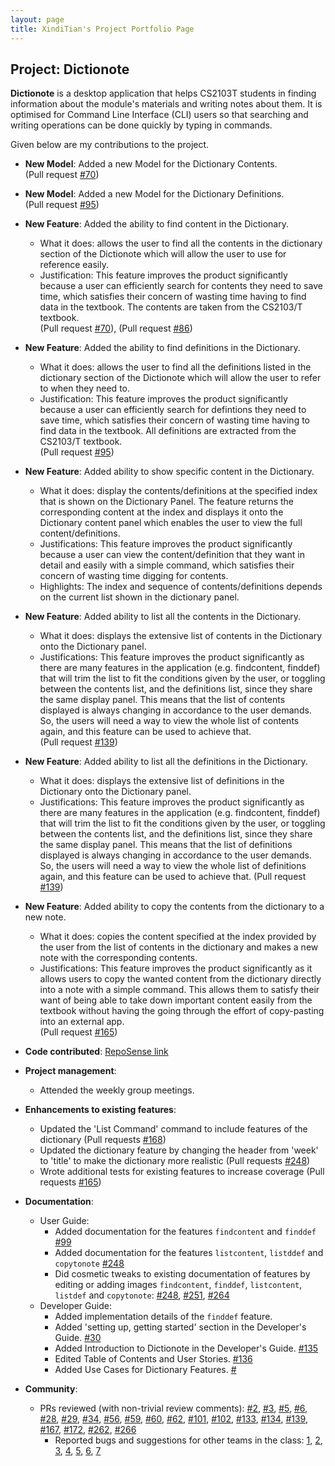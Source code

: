 ```yaml
---
layout: page
title: XindiTian's Project Portfolio Page
---
```


## Project: Dictionote

**Dictionote** is a desktop application that helps CS2103T students in finding information about the module's materials and writing notes about them. It is optimised for Command Line Interface (CLI) users so that searching and writing operations can be done quickly by typing in commands.

Given below are my contributions to the project.

* **New Model**: Added a new Model for the Dictionary Contents.   
  (Pull request [\#70](https://github.com/AY2021S2-CS2103T-W13-1/tp/pull/70))

* **New Model**: Added a new Model for the Dictionary Definitions.   
  (Pull request [\#95](https://github.com/AY2021S2-CS2103T-W13-1/tp/pull/95))

* **New Feature**: Added the ability to find content in the Dictionary.
    * What it does: allows the user to find all the contents in the dictionary section of the Dictionote which will allow the user to use for reference easily.
    * Justification: This feature improves the product significantly because a user can efficiently search for contents they need to save time, which satisfies their concern of wasting time having to find data in the textbook. The contents are taken from the CS2103/T textbook.  
      (Pull request [\#70](https://github.com/AY2021S2-CS2103T-W13-1/tp/pull/70)), (Pull request [\#86](https://github.com/AY2021S2-CS2103T-W13-1/tp/pull/86))

* **New Feature**: Added the ability to find definitions in the Dictionary.
  * What it does: allows the user to find all the definitions listed in the dictionary section of the Dictionote which will allow the user to refer to when they need to.
  * Justification: This feature improves the product significantly because a user can efficiently search for defintions they need to save time, which satisfies their concern of wasting time having to find data in the textbook. All definitions are extracted from the CS2103/T textbook.  
    (Pull request [\#95](https://github.com/AY2021S2-CS2103T-W13-1/tp/pull/95))
  
* **New Feature**: Added ability to show specific content in the Dictionary.
  * What it does: display the contents/definitions at the specified index that is shown on the Dictionary Panel. The feature returns the corresponding content at the index and displays it onto the Dictionary content panel which enables the user to view the full content/definitions.
  * Justifications: This feature improves the product significantly because a user can view the content/definition that they want in detail and easily with a simple command, which satisfies their concern of wasting time digging for contents.
  * Highlights: The index and sequence of contents/definitions depends on the current list shown in the dictionary panel.

* **New Feature**: Added ability to list all the contents in the Dictionary.
  * What it does: displays the extensive list of contents in the Dictionary onto the Dictionary panel.
  * Justifications: This feature improves the product significantly as there are many features in the application (e.g. findcontent, finddef) that will trim the list to fit the conditions given by the user,  or toggling between the contents list, and the definitions list, since they share the same display panel. This means that the list of contents displayed is always changing in accordance to the user demands. So, the users will need a way to view the whole list of contents again, and this feature can be used to achieve that.  
    (Pull request [\#139](https://github.com/AY2021S2-CS2103T-W13-1/tp/pull/139))

* **New Feature**: Added ability to list all the definitions in the Dictionary.
  * What it does: displays the extensive list of definitions in the Dictionary onto the Dictionary panel.
  * Justifications: This feature improves the product significantly as there are many features in the application (e.g. findcontent, finddef) that will trim the list to fit the conditions given by the user, or toggling between the contents list, and the definitions list, since they share the same display panel. This means that the list of definitions displayed is always changing in accordance to the user demands. So, the users will need a way to view the whole list of definitions again, and this feature can be used to achieve that.
    (Pull request [\#139](https://github.com/AY2021S2-CS2103T-W13-1/tp/pull/139))

* **New Feature**: Added ability to copy the contents from the dictionary to a new note.
  * What it does: copies the content specified at the index provided by the user from the list of contents in the dictionary and makes a new note with the corresponding contents.  
  * Justifications: This feature improves the product significantly as it allows users to copy the wanted content from the dictionary directly into a note with a simple command. This allows them to satisfy their want of being able to take down important content easily from the textbook without having the going through the effort of copy-pasting into an external app.  
    (Pull request [\#165](https://github.com/AY2021S2-CS2103T-W13-1/tp/pull/165))

* **Code contributed**: [RepoSense link](https://nus-cs2103-ay2021s2.github.io/tp-dashboard/?search=&sort=totalCommits%20dsc&sortWithin=title&timeframe=commit&mergegroup=&groupSelect=groupByRepos&breakdown=true&checkedFileTypes=docs~functional-code~test-code~other&since=2021-02-19&tabOpen=true&tabType=authorship&tabAuthor=XindiTian&tabRepo=AY2021S2-CS2103T-W13-1%2Ftp%5Bmaster%5D&authorshipIsMergeGroup=false&authorshipFileTypes=docs~functional-code~test-code~other&authorshipIsBinaryFileTypeChecked=false)

* **Project management**:
    * Attended the weekly group meetings.

* **Enhancements to existing features**:
    * Updated the 'List Command' command to include features of the dictionary (Pull requests [\#168](https://github.com/AY2021S2-CS2103T-W13-1/tp/pull/168))
    * Updated the dictionary feature by changing the header from 'week' to 'title' to make the dictionary more realistic (Pull requests [\#248](https://github.com/AY2021S2-CS2103T-W13-1/tp/pull/248))
    * Wrote additional tests for existing features to increase coverage (Pull requests [\#165](https://github.com/AY2021S2-CS2103T-W13-1/tp/pull/165))

* **Documentation**:
    * User Guide:
        * Added documentation for the features `findcontent` and `finddef` [\#99](https://github.com/AY2021S2-CS2103T-W13-1/tp/pull/99)
        * Added documentation for the features `listcontent`, `listddef` and `copytonote` [\#248](https://github.com/AY2021S2-CS2103T-W13-1/tp/pull/248)
        * Did cosmetic tweaks to existing documentation of features by editing or adding images `findcontent`, `finddef`, `listcontent`, `listdef` and `copytonote`: [\#248](https://github.com/AY2021S2-CS2103T-W13-1/tp/pull/248), [\#251](https://github.com/AY2021S2-CS2103T-W13-1/tp/pull/251), [\#264](https://github.com/AY2021S2-CS2103T-W13-1/tp/pull/264)
    * Developer Guide:
        * Added implementation details of the `finddef` feature.
        * Added 'setting up, getting started' section in the Developer's Guide. [\#30](https://github.com/AY2021S2-CS2103T-W13-1/tp/pull/30)
        * Added Introduction to Dictionote in the Developer's Guide. [\#135](https://github.com/AY2021S2-CS2103T-W13-1/tp/pull/135)  
        * Edited Table of Contents and User Stories. [\#136](https://github.com/AY2021S2-CS2103T-W13-1/tp/pull/136)
        * Added Use Cases for Dictionary Features. [\#](https://github.com/AY2021S2-CS2103T-W13-1/tp/pull/)

* **Community**:
    * PRs reviewed (with non-trivial review comments): [\#2](https://github.com/AY2021S2-CS2103T-W13-1/tp/pull/2), [\#3](https://github.com/AY2021S2-CS2103T-W13-1/tp/pull/3), [\#5](https://github.com/AY2021S2-CS2103T-W13-1/tp/pull/5),
      [\#6](https://github.com/AY2021S2-CS2103T-W13-1/tp/pull/6), [\#28](https://github.com/AY2021S2-CS2103T-W13-1/tp/pull/28), [\#29](https://github.com/AY2021S2-CS2103T-W13-1/tp/pull/29), [\#34](https://github.com/AY2021S2-CS2103T-W13-1/tp/pull/34),
      [\#56](https://github.com/AY2021S2-CS2103T-W13-1/tp/pull/56), [\#59](https://github.com/AY2021S2-CS2103T-W13-1/tp/pull/59), [\#60](https://github.com/AY2021S2-CS2103T-W13-1/tp/pull/60), [\#62](https://github.com/AY2021S2-CS2103T-W13-1/tp/pull/62),
      [\#101](https://github.com/AY2021S2-CS2103T-W13-1/tp/pull/101), [\#102](https://github.com/AY2021S2-CS2103T-W13-1/tp/pull/102), [\#133](https://github.com/AY2021S2-CS2103T-W13-1/tp/pull/133), [\#134](https://github.com/AY2021S2-CS2103T-W13-1/tp/pull/134),
      [\#139](https://github.com/AY2021S2-CS2103T-W13-1/tp/pull/139), [\#167](https://github.com/AY2021S2-CS2103T-W13-1/tp/pull/167), [\#172](https://github.com/AY2021S2-CS2103T-W13-1/tp/pull/173), [\#262](https://github.com/AY2021S2-CS2103T-W13-1/tp/pull/262), [\#266](https://github.com/AY2021S2-CS2103T-W13-1/tp/pull/266)
      * Reported bugs and suggestions for other teams in the class: [1](https://github.com/AY2021S2-CS2103T-T11-3/tp/issues/178), [2](https://github.com/AY2021S2-CS2103T-T11-3/tp/issues/179), [3](https://github.com/AY2021S2-CS2103T-T11-3/tp/issues/180),
        [4](https://github.com/AY2021S2-CS2103T-T11-3/tp/issues/181), [5](https://github.com/AY2021S2-CS2103T-T11-3/tp/issues/183), [6](https://github.com/AY2021S2-CS2103T-T11-3/tp/issues/182), [7](https://github.com/AY2021S2-CS2103T-T11-3/tp/issues/184)

